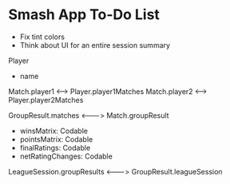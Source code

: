 # Smash App To-Do List
- Fix tint colors
- Think about UI for an entire session summary

Player
- name

Match.player1 <--> Player.player1Matches
Match.player2 <--> Player.player2Matches

GroupResult.matches <---> Match.groupResult
- winsMatrix: Codable
- pointsMatrix: Codable
- finalRatings: Codable
- netRatingChanges: Codable

LeagueSession.groupResults <---> GroupResult.leagueSession
